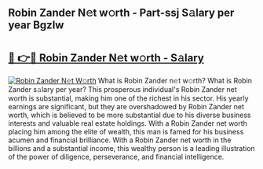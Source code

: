 ## Robin Zander N𝚎t w𝚘rth - Part-ssj S𝚊lary per year Bgzlw

# <h2><a href="http://gc1hm48.nevu.top/?p=Robin+Zander">🔗 👉🔴 Robin Zander N𝚎t w𝚘rth - S𝚊lary</a></h2>

[![Robin Zander N𝚎t W𝚘rth](https://i.imgur.com/Oavwk0R.jpeg)](http://gc1hm48.nevu.top/?p=Robin+Zander)
What is Robin Zander n𝚎t w𝚘rth? What is Robin Zander s𝚊lary per year?
This prosperous individual's Robin Zander net worth is substantial, making him one of the richest in his sector. His yearly earnings are significant, but they are overshadowed by Robin Zander net worth, which is believed to be more substantial due to his diverse business interests and valuable real estate holdings. With a Robin Zander net worth placing him among the elite of wealth, this man is famed for his business acumen and financial brilliance. With a Robin Zander net worth in the billions and a substantial income, this wealthy person is a leading illustration of the power of diligence, perseverance, and financial intelligence.
